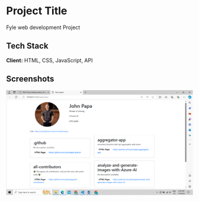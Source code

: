 
# Project Title

Fyle web development Project

## Tech Stack

**Client:** HTML, CSS, JavaScript, API

## Screenshots

![App Screenshot](./Screenshot%20(78).png)


